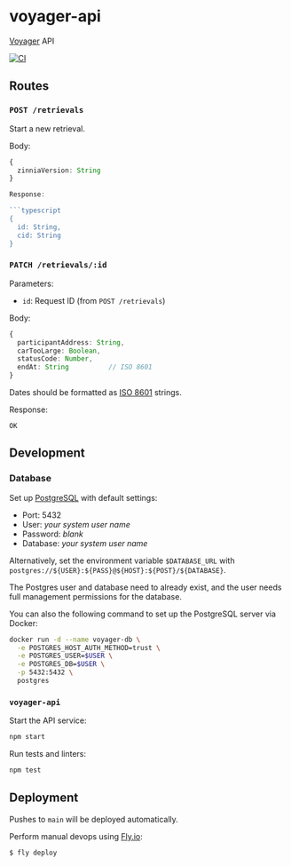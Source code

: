 # voyager-api
[Voyager](https://github.com/filecoin-station/voyager) API

[![CI](https://github.com/filecoin-station/voyager-api/actions/workflows/ci.yml/badge.svg)](https://github.com/filecoin-station/voyager-api/actions/workflows/ci.yml)

## Routes

### `POST /retrievals`

Start a new retrieval.

Body:

```typescript
{
  zinniaVersion: String
}

Response:

```typescript
{
  id: String,
  cid: String
}
```

### `PATCH /retrievals/:id`

Parameters:
- `id`: Request ID (from `POST /retrievals`)

Body:

```typescript
{
  participantAddress: String,
  carTooLarge: Boolean,
  statusCode: Number,
  endAt: String          // ISO 8601
}
```

Dates should be formatted as [ISO 8601](https://tc39.es/ecma262/#sec-date-time-string-format)
strings.

Response:

```
OK
```

## Development

### Database

Set up [PostgreSQL](https://www.postgresql.org/) with default settings:
 - Port: 5432
 - User: _your system user name_
 - Password: _blank_
 - Database: _your system user name_

Alternatively, set the environment variable `$DATABASE_URL` with `postgres://${USER}:${PASS}@${HOST}:${POST}/${DATABASE}`.

The Postgres user and database need to already exist, and the user
needs full management permissions for the database.

You can also the following command to set up the PostgreSQL server via Docker:

```bash
docker run -d --name voyager-db \
  -e POSTGRES_HOST_AUTH_METHOD=trust \
  -e POSTGRES_USER=$USER \
  -e POSTGRES_DB=$USER \
  -p 5432:5432 \
  postgres
```

### `voyager-api`

Start the API service:

```bash
npm start
```

Run tests and linters:

```bash
npm test
```

## Deployment

Pushes to `main` will be deployed automatically.

Perform manual devops using [Fly.io](https://fly.io):

```bash
$ fly deploy
```
